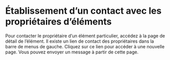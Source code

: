 # Établissement d’un contact avec les propriétaires d’éléments

Pour contacter le propriétaire d’un élément particulier, accédez à la page de détail de l’élément.
Il existe un lien de contact des propriétaires dans la barre de menus de gauche.
Cliquez sur ce lien pour accéder à une nouvelle page.
Vous pouvez envoyer un message à partir de cette page.



<!--HONumber=Aug16_HO3-->



